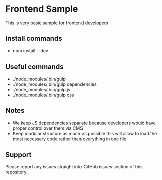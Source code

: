 # Frontend Sample

This is very basic sample for frontend developers

## Install commands

* npm install --dev

## Useful commands

* ./node_modules/.bin/gulp
* ./node_modules/.bin/gulp dependencies
* ./node_modules/.bin/gulp js
* ./node_modules/.bin/gulp css

## Notes

* We keep JS dependencies separate because developers would have proper control over them via CMS
* Keep modular structure as much as possible this will allow to load the most necessary code rather than everything in one file

## Support
Please report any issues straight into GitHub issues section of this repository
